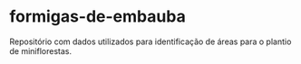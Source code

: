 # formigas-de-embauba
Repositório com dados utilizados para identificação de áreas para o plantio de miniflorestas.
